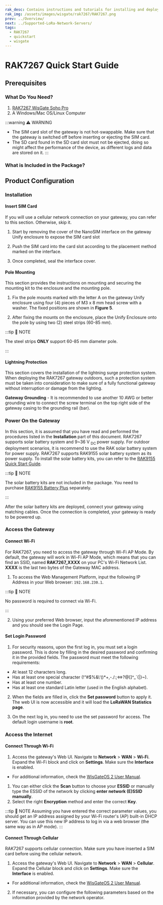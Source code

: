 ```yaml
---
rak_desc: Contains instructions and tutorials for installing and deploying your RAK7267. Instructions are written in a detailed and step-by-step manner for an easier experience in setting up your device.
rak_img: /assets/images/wisgate/rak7267/RAK7267.png
prev: ../Overview/
next: ../Supported-LoRa-Network-Servers/
tags:
  - RAK7267
  - quickstart
  - wisgate
---
```


# RAK7267 Quick Start Guide


## Prerequisites

### What Do You Need?

1. [RAK7267 WisGate Soho Pro](https://store.rakwireless.com/products/)
2. A Windows/Mac OS/Linux Computer

:::warning ⚠️ WARNING
- The SIM card slot of the gateway is not hot-swappable. Make sure that the gateway is switched off before inserting or ejecting the SIM card.
- The SD card found in the SD card slot must not be ejected, doing so might affect the performance of the device, as different logs and data are stored on it.
:::


### What is Included in the Package?

<rk-img
  src="/assets/images/wisgate/rak7267/quickstart/1.package.png"
  width="70%"
  caption="RAK7267 package contents"
/>

## Product Configuration

### Installation

#### Insert SIM Card

If you will use a cellular network connection on your gateway, you can refer to this section. Otherwise, skip it.

1. Start by removing the cover of the NanoSIM interface on the gateway Unify enclosure to expose the SIM card slot

<rk-img
  src="/assets/images/wisgate/rak7267/quickstart/nanosim-interface.png"
  width="40%"
  caption="SIM card slot"
/>

2. Push the SIM card into the card slot according to the placement method marked on the interface.

<rk-img
  src="/assets/images/wisgate/rak7267/quickstart/insert-SIM-card.png"
  width="40%"
  caption="Inserting SIM card"
/>

3. Once completed, seal the interface cover.

#### Pole Mounting

This section provides the instructions on mounting and securing the mounting kit to the enclosure and the mounting pole.

1. Fix the pole mounts marked with the letter A on the gateway Unify enclosure using four (4) pieces of M3 x 8&nbsp;mm head screw with a washer. The fixed positions are shown in **Figure 5**.

<rk-img
  src="/assets/images/wisgate/rak7267/quickstart/pole-vertical-A.png"
  width="15%"
  caption="Pole mounts marked with the letter A"
/>

<rk-img
  src="/assets/images/wisgate/rak7267/quickstart/pole-mount-vertical1.png"
  width="40%"
  caption="Fixing the pole mounts on the enclosure"
/>

2. After fixing the mounts on the enclosure, place the Unify Enclosure onto the pole by using two (2) steel strips (60-85&nbsp;mm).

:::tip 📝 NOTE

The steel strips **ONLY** support 60-85&nbsp;mm diameter pole.

:::

<rk-img
  src="/assets/images/wisgate/rak7267/quickstart/vertical-pole.png"
  width="25%"
  caption="Fixing the enclosure on the pole"
/>

#### Lightning Protection

This section covers the installation of the lightning surge protection system. When deploying the RAK7267 gateway outdoors, such a protection system must be taken into consideration to make sure of a fully functional gateway without interruption or damage from the lighting.

**Gateway Grounding** - It is recommended to use another 10 AWG or better grounding wire to connect the screw terminal on the top right side of the gateway casing to the grounding rail (bar).

### Power On the Gateway

In this section, it is assumed that you have read and performed the procedures listed in the **Installation** part of this document. RAK7267 supports solar battery system and 9~36&nbsp;V <sub>DC </sub> power supply. For outdoor deployment scenarios, it is recommend to use the RAK solar battery system for power supply. RAK7267 supports RAK9155 solar battery system as its power supply. To install the solar battery kits, you can refer to the <a href="https://docs.rakwireless.com/Product-Categories/Accessories/RAK9155/Quickstart/#overview" target="_blank">RAK9155 Quick Start Guide</a>.

:::tip 📝 NOTE

The solar battery kits are not included in the package. You need to purchase <a href="https://store.rakwireless.com/products/rak-battery-plus-rak9155?variant=42309251563718" target="_blank">RAK9155 Battery Plus</a> separately. 

:::

After the solar battery kits are deployed, connect your gateway using matching cables. Once the connection is completed, your gateway is ready to be powered up.

<rk-img
  src="/assets/images/wisgate/rak7267/quickstart/battery-power.png"
  width="50%"
  caption="Connect the gateway to the RAK9155 Solar battery kits"
/>

### Access the Gateway

#### Connect Wi-Fi

For RAK7267, you need to access the gateway through Wi-Fi AP Mode. By default, the gateway will work in Wi-Fi AP Mode, which means that you can find an SSID, named **RAK7267_XXXX** on your PC's Wi-Fi Network List. **XXXX** is the last two bytes of the Gateway MAC address. 

1. To access the Web Management Platform, input the following IP Address in your Web browser: `192.168.230.1`.

<rk-img
  src="/assets/images/wisgate/rak7267/quickstart/access-the-gateway.jpg"
  width="70%"
  caption="Accessing the gateway via Wi-Fi AP mode"
/>


:::tip 📝 NOTE

No password is required to connect via Wi-Fi.

:::


2. Using your preferred Web browser, input the aforementioned IP address and you should see the Login Page.

####  Set Login Password

1. For security reasons, upon the first log in, you must set a login password. This is done by filling in the desired password and confirming it in the provided fields. The password must meet the following requirements:

- At least 12 characters long.
- Has at least one special character (!“#$%&\‘()*+,-./:;<=>?@[]^_`{|}~).
- Has at least one number.
- Has at least one standard Latin letter (used in the English alphabet).

<rk-img
  src="/assets/images/wisgate/rak7267/quickstart/17.web-ui.png"
  width="100%"
  caption="Web UI login page"
/>


2. When the fields are filled in, click the **Set password** button to apply it. The web UI is now accessible and it will load the **LoRaWAN Statistics page**.

<rk-img
  src="/assets/images/wisgate/rak7267/quickstart/18.stat-page.png"
  width="100%"
  caption="LoRaWAN statistics page"
/>



3. On the next log in, you need to use the set password for access. The default login username is **root**.

<rk-img
  src="/assets/images/wisgate/rak7267/quickstart/19.set-password.png"
  width="100%"
  caption="Login Page with set password"
/>

### Access the Internet

#### Connect Through Wi-Fi

<rk-img
  src="/assets/images/wisgate/rak7267/quickstart/access-using-wifi.jpg"
  width="70%"
  caption="Accessing the Internet using Wi-Fi"
/>


1. Access the gateway's Web UI. Navigate to **Network** > **WAN** > **Wi-Fi**. Expand the Wi-Fi block and click on **Settings**. Make sure the **Interface** is enabled.
   
- For additional information, check the <a href="https://docs.rakwireless.com/Product-Categories/Software-APIs-and-Libraries/WisGateOS-2/Overview/#overview" target="_blank">WisGateOS 2 User Manual</a>.

<rk-img
  src="/assets/images/wisgate/rak7267/quickstart/wifi-settings.png"
  width="65%"
  caption="Wi-Fi settings"
/>


1. You can either click the **Scan** button to choose your **ESSID** or manually type the ESSID of the network by clicking **enter network (E)SSID manually**.
2. Select the right **Encryption** method and enter the correct **Key**.

:::tip 📝 NOTE
Assuming you have entered the correct parameter values, you should get an IP address assigned by your Wi-Fi router's (AP) built-in DHCP server. You can use this new IP address to log in via a web browser (the same way as in AP mode).
:::

#### Connect Through Cellular

RAK7267 supports cellular connection. Make sure you have inserted a SIM card before using the cellular network.

1. Access the gateway's Web UI. Navigate to **Network** > **WAN** > **Cellular**. Expand the Cellular block and click on **Settings**. Make sure the **Interface** is enabled.

- For additional information, check the <a href="https://docs.rakwireless.com/Product-Categories/Software-APIs-and-Libraries/WisGateOS-2/Overview/#overview" target="_blank">WisGateOS 2 User Manual</a>.

<rk-img
  src="/assets/images/wisgate/rak7267/quickstart/21.cellular-settings.png"
  width="85%"
  caption="Cellular Interface Page"
/>


2. If necessary, you can configure the following parameters based on the information provided by the network operator.

<rk-img
  src="/assets/images/wisgate/rak7267/quickstart/cellular-confi.png"
  width="60%"
  caption="Cellular settings"
/>


